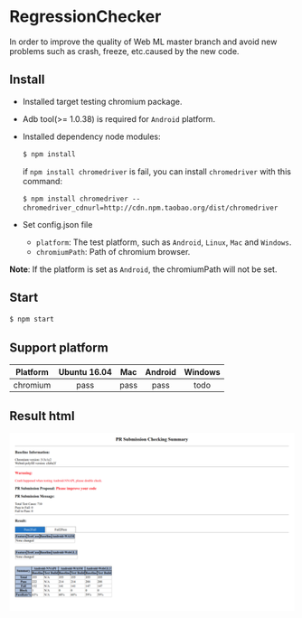# RegressionChecker
In order to improve the quality of Web ML master branch and avoid new problems such as crash, freeze, etc.caused by the new code.

## Install
* Installed target testing chromium package.
* Adb tool(>= 1.0.38) is required for `Android` platform.
* Installed dependency node modules:
   ```sh
   $ npm install
   ```

   if `npm install chromedriver` is fail, you can install `chromedriver` with this command:

      $ npm install chromedriver --chromedriver_cdnurl=http://cdn.npm.taobao.org/dist/chromedriver

* Set config.json file
   + `platform`: The test platform, such as `Android`, `Linux`, `Mac` and `Windows`.
   + `chromiumPath`: Path of chromium browser.

**Note**: If the platform is set as `Android`, the chromiumPath will not be set.

## Start

```sh
$ npm start
```

## Support platform

|  Platform  | Ubuntu 16.04 |    Mac    |  Android  |  Windows  |
|    :---:   |     :---:    |   :---:   |   :---:   |   :---:   |
|  chromium  |     pass     |    pass   |    pass   |    todo   |

## Result html

![result-html](./baseline/result-html.png)

